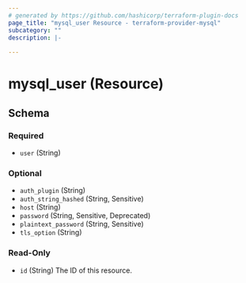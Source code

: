 ```yaml
---
# generated by https://github.com/hashicorp/terraform-plugin-docs
page_title: "mysql_user Resource - terraform-provider-mysql"
subcategory: ""
description: |-
  
---
```


# mysql_user (Resource)





<!-- schema generated by tfplugindocs -->
## Schema

### Required

- `user` (String)

### Optional

- `auth_plugin` (String)
- `auth_string_hashed` (String, Sensitive)
- `host` (String)
- `password` (String, Sensitive, Deprecated)
- `plaintext_password` (String, Sensitive)
- `tls_option` (String)

### Read-Only

- `id` (String) The ID of this resource.


